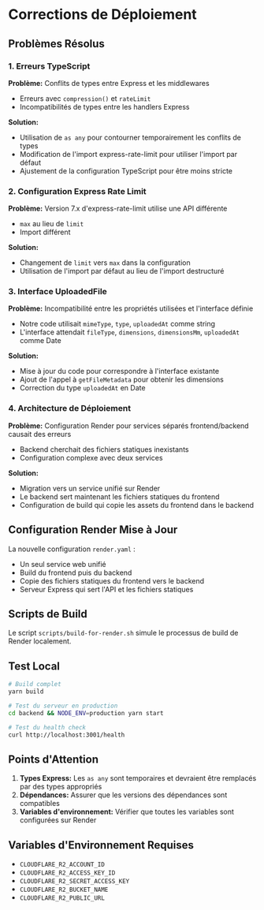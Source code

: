 # Corrections de Déploiement

## Problèmes Résolus

### 1. Erreurs TypeScript

**Problème:** Conflits de types entre Express et les middlewares
- Erreurs avec `compression()` et `rateLimit`
- Incompatibilités de types entre les handlers Express

**Solution:**
- Utilisation de `as any` pour contourner temporairement les conflits de types
- Modification de l'import express-rate-limit pour utiliser l'import par défaut
- Ajustement de la configuration TypeScript pour être moins stricte

### 2. Configuration Express Rate Limit

**Problème:** Version 7.x d'express-rate-limit utilise une API différente
- `max` au lieu de `limit`
- Import différent

**Solution:**
- Changement de `limit` vers `max` dans la configuration
- Utilisation de l'import par défaut au lieu de l'import destructuré

### 3. Interface UploadedFile

**Problème:** Incompatibilité entre les propriétés utilisées et l'interface définie
- Notre code utilisait `mimeType`, `type`, `uploadedAt` comme string
- L'interface attendait `fileType`, `dimensions`, `dimensionsMm`, `uploadedAt` comme Date

**Solution:**
- Mise à jour du code pour correspondre à l'interface existante
- Ajout de l'appel à `getFileMetadata` pour obtenir les dimensions
- Correction du type `uploadedAt` en Date

### 4. Architecture de Déploiement

**Problème:** Configuration Render pour services séparés frontend/backend causait des erreurs
- Backend cherchait des fichiers statiques inexistants
- Configuration complexe avec deux services

**Solution:**
- Migration vers un service unifié sur Render
- Le backend sert maintenant les fichiers statiques du frontend
- Configuration de build qui copie les assets du frontend dans le backend

## Configuration Render Mise à Jour

La nouvelle configuration `render.yaml` :
- Un seul service web unifié
- Build du frontend puis du backend
- Copie des fichiers statiques du frontend vers le backend
- Serveur Express qui sert l'API et les fichiers statiques

## Scripts de Build

Le script `scripts/build-for-render.sh` simule le processus de build de Render localement.

## Test Local

```bash
# Build complet
yarn build

# Test du serveur en production
cd backend && NODE_ENV=production yarn start

# Test du health check
curl http://localhost:3001/health
```

## Points d'Attention

1. **Types Express:** Les `as any` sont temporaires et devraient être remplacés par des types appropriés
2. **Dépendances:** Assurer que les versions des dépendances sont compatibles
3. **Variables d'environnement:** Vérifier que toutes les variables sont configurées sur Render

## Variables d'Environnement Requises

- `CLOUDFLARE_R2_ACCOUNT_ID`
- `CLOUDFLARE_R2_ACCESS_KEY_ID` 
- `CLOUDFLARE_R2_SECRET_ACCESS_KEY`
- `CLOUDFLARE_R2_BUCKET_NAME`
- `CLOUDFLARE_R2_PUBLIC_URL`